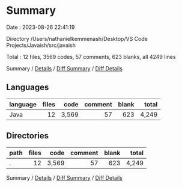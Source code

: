 # Summary

Date : 2023-08-26 22:41:19

Directory /Users/nathanielkemmenash/Desktop/VS Code Projects/Javaish/src/javaish

Total : 12 files,  3569 codes, 57 comments, 623 blanks, all 4249 lines

Summary / [Details](details.md) / [Diff Summary](diff.md) / [Diff Details](diff-details.md)

## Languages
| language | files | code | comment | blank | total |
| :--- | ---: | ---: | ---: | ---: | ---: |
| Java | 12 | 3,569 | 57 | 623 | 4,249 |

## Directories
| path | files | code | comment | blank | total |
| :--- | ---: | ---: | ---: | ---: | ---: |
| . | 12 | 3,569 | 57 | 623 | 4,249 |

Summary / [Details](details.md) / [Diff Summary](diff.md) / [Diff Details](diff-details.md)